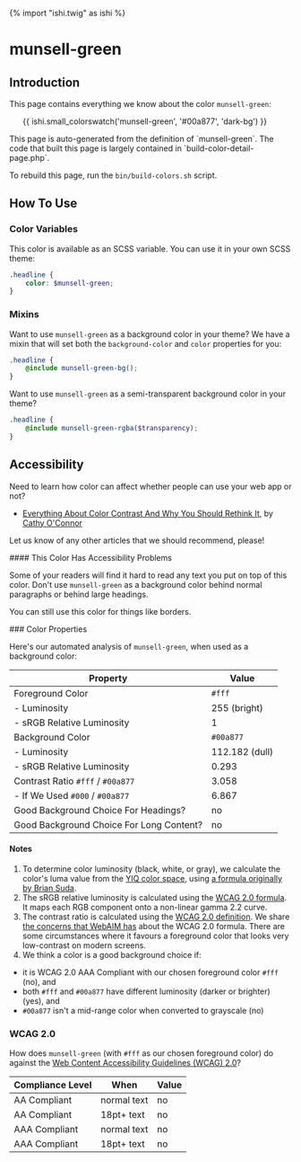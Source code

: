 {% import "ishi.twig" as ishi %}
# munsell-green

## Introduction

This page contains everything we know about the color `munsell-green`:

<div class="grid">
    <div class="cell">
        <div class="swatch">
            <ul>
                {{ ishi.small_colorswatch('munsell-green', '#00a877', 'dark-bg') }}
            </ul>
        </div>
    </div>
</div>

<div class="callout callout--info" markdown="1">
This page is auto-generated from the definition of `munsell-green`. The code that built this page is largely contained in `build-color-detail-page.php`.

To rebuild this page, run the `bin/build-colors.sh` script.
</div>

## How To Use

### Color Variables

This color is available as an SCSS variable. You can use it in your own SCSS theme:

```scss
.headline {
    color: $munsell-green;
}
```

### Mixins

Want to use `munsell-green` as a background color in your theme? We have a mixin that will set both the `background-color` and `color` properties for you:

```scss
.headline {
    @include munsell-green-bg();
}
```

Want to use `munsell-green` as a semi-transparent background color in your theme?

```scss
.headline {
    @include munsell-green-rgba($transparency);
}
```

## Accessibility

Need to learn how color can affect whether people can use your web app or not?

* [Everything About Color Contrast And Why You Should Rethink It](https://www.smashingmagazine.com/2014/10/color-contrast-tips-and-tools-for-accessibility/), by [Cathy O'Connor](http://www.twitter.com/cagocon)

Let us know of any other articles that we should recommend, please!
<div class="callout callout--danger" markdown="1">
#### This Color Has Accessibility Problems

Some of your readers will find it hard to read any text you put on top of this color. Don't use `munsell-green` as a background color behind normal paragraphs or behind large headings.

You can still use this color for things like borders.
</div>
### Color Properties

Here's our automated analysis of `munsell-green`, when used as a background color:

Property | Value
---------|------
Foreground Color | `#fff`
- Luminosity | 255 (bright)
- sRGB Relative Luminosity | 1
Background Color | `#00a877`
- Luminosity | 112.182 (dull)
- sRGB Relative Luminosity | 0.293
Contrast Ratio `#fff` / `#00a877` | 3.058
- If We Used `#000` / `#00a877` | 6.867
Good Background Choice For Headings? | no
Good Background Choice For Long Content? | no

#### Notes

1. To determine color luminosity (black, white, or gray), we calculate the color's luma value from the [YIQ color space](https://en.wikipedia.org/wiki/YIQ), using [a formula originally by Brian Suda](https://24ways.org/2010/calculating-color-contrast/).
1. The sRGB relative luminosity is calculated using the [WCAG 2.0 formula](https://www.w3.org/TR/WCAG20/#relativeluminancedef). It maps each RGB component onto a non-linear gamma 2.2 curve.
1. The contrast ratio is calculated using the [WCAG 2.0 definition](https://www.w3.org/TR/2008/REC-WCAG20-20081211/#contrast-ratiodef). We share [the concerns that WebAIM has](http://webaim.org/blog/wcag-2-1-feedback/) about the WCAG 2.0 formula. There are some circumstances where it favours a foreground color that looks very low-contrast on modern screens.
1. We think a color is a good background choice if:
  - it is WCAG 2.0 AAA Compliant with our chosen foreground color `#fff` (no), and
  - both `#fff` and `#00a877` have different luminosity (darker or brighter) (yes), and
  - `#00a877` isn't a mid-range color when converted to grayscale (no)

### WCAG 2.0

How does `munsell-green` (with `#fff` as our chosen foreground color) do against the [Web Content Accessibility Guidelines (WCAG) 2.0](https://www.w3.org/TR/WCAG20/)?

Compliance Level | When | Value
-----------------|------|------
AA Compliant | normal text | no
AA Compliant | 18pt+ text | no
AAA Compliant | normal text | no
AAA Compliant | 18pt+ text | no